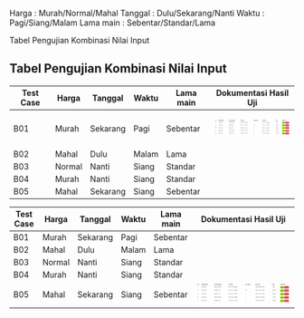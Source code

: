 Harga : Murah/Normal/Mahal
Tanggal : Dulu/Sekarang/Nanti
Waktu : Pagi/Siang/Malam
Lama main : Sebentar/Standar/Lama

Tabel Pengujian Kombinasi Nilai Input 
## Tabel Pengujian Kombinasi Nilai Input

| **Test Case** | **Harga** | **Tanggal** | **Waktu** | **Lama main** | **Dokumentasi Hasil Uji** |
|---------------|-----------|-------------|-----------|----------------|----------------------------|
| B01           | Murah     | Sekarang    | Pagi      | Sebentar       | <p align="center"><img src="pengujian_matrix_testing.png" alt="Hasil Uji" width="150"/></p> |
| B02           | Mahal     | Dulu        | Malam     | Lama           |                            |
| B03           | Normal    | Nanti       | Siang     | Standar        |                            |
| B04           | Murah     | Nanti       | Siang     | Standar        |                            |
| B05           | Mahal     | Sekarang    | Siang     | Sebentar       |                            |



| **Test Case** | **Harga** | **Tanggal** | **Waktu** | **Lama main** | **Dokumentasi Hasil Uji**                              |
| ------------- | --------- | ----------- | --------- | ------------- | ------------------------------------------------------ |
| B01           | Murah     | Sekarang    | Pagi      | Sebentar      |                                                        |
| B02           | Mahal     | Dulu        | Malam     | Lama          |                                                        |
| B03           | Normal    | Nanti       | Siang     | Standar       |                                                        |
| B04           | Murah     | Nanti       | Siang     | Standar       |                                                        |
| B05           | Mahal     | Sekarang    | Siang     | Sebentar      | ![Dokumentasi Hasil Uji](pengujian_matrix_testing.png) |

